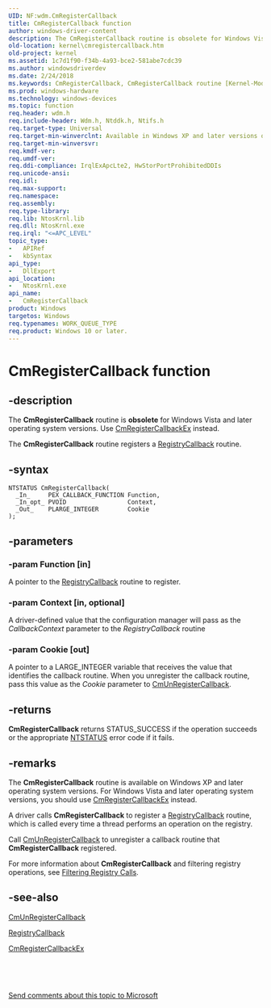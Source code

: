 ```yaml
---
UID: NF:wdm.CmRegisterCallback
title: CmRegisterCallback function
author: windows-driver-content
description: The CmRegisterCallback routine is obsolete for Windows Vista and later operating system versions. Use CmRegisterCallbackEx instead.The CmRegisterCallback routine registers a RegistryCallback routine.
old-location: kernel\cmregistercallback.htm
old-project: kernel
ms.assetid: 1c7d1f90-f34b-4a93-bce2-581abe7cdc39
ms.author: windowsdriverdev
ms.date: 2/24/2018
ms.keywords: CmRegisterCallback, CmRegisterCallback routine [Kernel-Mode Driver Architecture], ConfigMgrRef_ec214e13-1342-48b5-9a31-8c6c9da57cd6.xml, kernel.cmregistercallback, wdm/CmRegisterCallback
ms.prod: windows-hardware
ms.technology: windows-devices
ms.topic: function
req.header: wdm.h
req.include-header: Wdm.h, Ntddk.h, Ntifs.h
req.target-type: Universal
req.target-min-winverclnt: Available in Windows XP and later versions of Windows.
req.target-min-winversvr: 
req.kmdf-ver: 
req.umdf-ver: 
req.ddi-compliance: IrqlExApcLte2, HwStorPortProhibitedDDIs
req.unicode-ansi: 
req.idl: 
req.max-support: 
req.namespace: 
req.assembly: 
req.type-library: 
req.lib: NtosKrnl.lib
req.dll: NtosKrnl.exe
req.irql: "<=APC_LEVEL"
topic_type:
-	APIRef
-	kbSyntax
api_type:
-	DllExport
api_location:
-	NtosKrnl.exe
api_name:
-	CmRegisterCallback
product: Windows
targetos: Windows
req.typenames: WORK_QUEUE_TYPE
req.product: Windows 10 or later.
---
```


# CmRegisterCallback function


## -description


The <b>CmRegisterCallback</b> routine is <b>obsolete</b> for Windows Vista and later operating system versions. Use <a href="..\wdm\nf-wdm-cmregistercallbackex.md">CmRegisterCallbackEx</a> instead.

The <b>CmRegisterCallback</b> routine registers a <a href="https://msdn.microsoft.com/library/windows/hardware/ff560903">RegistryCallback</a> routine.


## -syntax


````
NTSTATUS CmRegisterCallback(
  _In_     PEX_CALLBACK_FUNCTION Function,
  _In_opt_ PVOID                 Context,
  _Out_    PLARGE_INTEGER        Cookie
);
````


## -parameters




### -param Function [in]

A pointer to the <a href="https://msdn.microsoft.com/library/windows/hardware/ff560903">RegistryCallback</a> routine to register.


### -param Context [in, optional]

A driver-defined value that the configuration manager will pass as the <i>CallbackContext</i> parameter to the <i>RegistryCallback</i> routine


### -param Cookie [out]

A pointer to a LARGE_INTEGER variable that receives the value that identifies the callback routine. When you unregister the callback routine, pass this value as the <i>Cookie</i> parameter to <a href="..\wdm\nf-wdm-cmunregistercallback.md">CmUnRegisterCallback</a>. 


## -returns



<b>CmRegisterCallback</b> returns STATUS_SUCCESS if the operation succeeds or the appropriate <a href="https://msdn.microsoft.com/fe823930-e3ff-4c95-a640-bb6470c95d1d">NTSTATUS</a> error code if it fails.




## -remarks



The <b>CmRegisterCallback</b> routine is available on Windows XP and later operating system versions. For Windows Vista and later operating system versions, you should use <a href="..\wdm\nf-wdm-cmregistercallbackex.md">CmRegisterCallbackEx</a> instead.

A driver calls <b>CmRegisterCallback</b> to register a <a href="https://msdn.microsoft.com/library/windows/hardware/ff560903">RegistryCallback</a> routine, which is called every time a thread performs an operation on the registry.

Call <a href="..\wdm\nf-wdm-cmunregistercallback.md">CmUnRegisterCallback</a> to unregister a callback routine that <b>CmRegisterCallback</b> registered.

For more information about <b>CmRegisterCallback</b> and filtering registry operations, see <a href="https://msdn.microsoft.com/library/windows/hardware/ff545879">Filtering Registry Calls</a>. 




## -see-also

<a href="..\wdm\nf-wdm-cmunregistercallback.md">CmUnRegisterCallback</a>



<a href="https://msdn.microsoft.com/library/windows/hardware/ff560903">RegistryCallback</a>



<a href="..\wdm\nf-wdm-cmregistercallbackex.md">CmRegisterCallbackEx</a>



 

 

<a href="mailto:wsddocfb@microsoft.com?subject=Documentation%20feedback [kernel\kernel]:%20CmRegisterCallback routine%20 RELEASE:%20(2/24/2018)&amp;body=%0A%0APRIVACY STATEMENT%0A%0AWe use your feedback to improve the documentation. We don't use your email address for any other purpose, and we'll remove your email address from our system after the issue that you're reporting is fixed. While we're working to fix this issue, we might send you an email message to ask for more info. Later, we might also send you an email message to let you know that we've addressed your feedback.%0A%0AFor more info about Microsoft's privacy policy, see http://privacy.microsoft.com/en-us/default.aspx." title="Send comments about this topic to Microsoft">Send comments about this topic to Microsoft</a>

